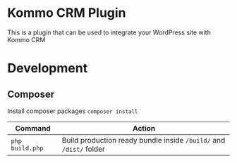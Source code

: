 # Kommo CRM Plugin

This is a plugin that can be used to integrate your WordPress site with Kommo CRM

# Development

## Composer

Install composer packages
`composer install`

| Command         | Action                                                             |
| --------------- | ------------------------------------------------------------------ |
| `php build.php` | Build production ready bundle inside `/build/` and `/dist/` folder |
